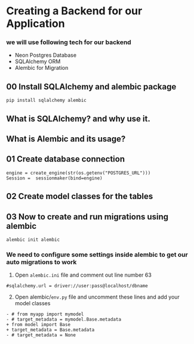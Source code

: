 # Creating a Backend for our Application
### we will use following tech for our backend
* Neon Postgres Database
* SQLAlchemy ORM
* Alembic for Migration

## 00 Install SQLAlchemy and alembic package
```
pip install sqlalchemy alembic
```

## What is SQLAlchemy? and why use it.

## What is Alembic and its usage?


## 01 Create database connection  
```
engine = create_engine(str(os.getenv("POSTGRES_URL")))
Session =  sessionmaker(bind=engine)
```

## 02 Create model classes for the tables

## 03 Now to create and run migrations using alembic

```
alembic init alembic
```
### We need to configure some settings inside alembic to get our auto migrations to work
1. Open ```alembic.ini``` file and comment out line number 63
```
#sqlalchemy.url = driver://user:pass@localhost/dbname
```
2. Open alembic/```env.py``` file and uncomment these lines and add your model classes
```
- # from myapp import mymodel
- # target_metadata = mymodel.Base.metadata
+ from model import Base
+ target_metadata = Base.metadata
- # target_metadata = None
```
